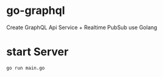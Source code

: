 # go-graphql
Create GraphQL Api Service + Realtime PubSub use Golang


# start Server 

```
go run main.go

```
